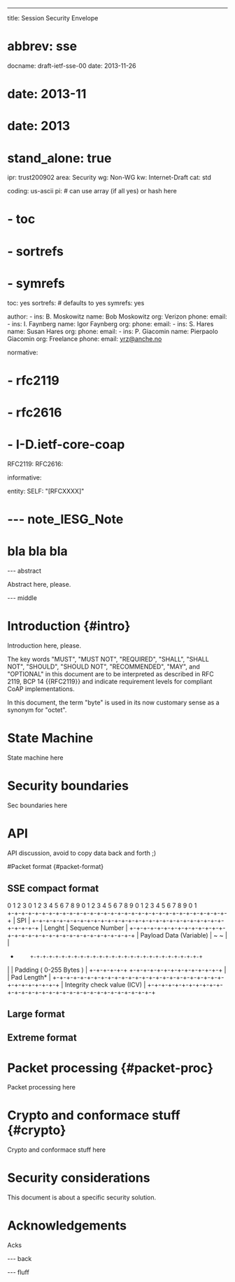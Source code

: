 ---
title: Session Security Envelope
# abbrev: sse
docname: draft-ietf-sse-00
date: 2013-11-26
# date: 2013-11
# date: 2013

# stand_alone: true

ipr: trust200902
area: Security
wg: Non-WG
kw: Internet-Draft
cat: std

coding: us-ascii
pi:    # can use array (if all yes) or hash here
#  - toc
#  - sortrefs
#  - symrefs
  toc: yes
  sortrefs:   # defaults to yes
  symrefs: yes

author:
      -
        ins: B. Moskowitz
        name: Bob Moskowitz
        org: Verizon
        phone: 
        email: 
      -
        ins: I. Faynberg
        name: Igor Faynberg
        org: 
        phone: 
        email: 
      -
        ins: S. Hares
        name: Susan Hares
        org: 
        phone: 
        email: 
      -
        ins: P. Giacomin
        name: Pierpaolo Giacomin
        org: Freelance
        phone: 
        email: yrz@anche.no

normative:
#        - rfc2119
#        - rfc2616
#        - I-D.ietf-core-coap
  RFC2119:
  RFC2616:

informative:

entity:
        SELF: "[RFCXXXX]"

# --- note_IESG_Note
#
# bla bla bla

--- abstract


Abstract here, please.

--- middle

Introduction        {#intro}
============

Introduction here, please.

The key words "MUST", "MUST NOT", "REQUIRED", "SHALL", "SHALL NOT",
"SHOULD", "SHOULD NOT", "RECOMMENDED", "MAY", and "OPTIONAL" in this
document are to be interpreted as described in RFC 2119, BCP 14
{{RFC2119}} and indicate requirement levels for compliant CoAP
implementations.

In this document, the term "byte" is used in its now customary sense
as a synonym for "octet".

State Machine
=============

State machine here

Security boundaries
===================

Sec boundaries here

API
===

API discussion, avoid to copy data back and forth ;)


#Packet format    {#packet-format}

## SSE compact format

 0                   1                   2                   3
 0 1 2 3 4 5 6 7 8 9 0 1 2 3 4 5 6 7 8 9 0 1 2 3 4 5 6 7 8 9 0 1  
+-+-+-+-+-+-+-+-+-+-+-+-+-+-+-+-+-+-+-+-+-+-+-+-+-+-+-+-+-+-+-+-+
|                             SPI                               |
+-+-+-+-+-+-+-+-+-+-+-+-+-+-+-+-+-+-+-+-+-+-+-+-+-+-+-+-+-+-+-+-+
|       Lenght          |             Sequence Number           |
+-+-+-+-+-+-+-+-+-+-+-+-+-+-+-+-+-+-+-+-+-+-+-+-+-+-+-+-+-+-+-+-+
|                   Payload Data (Variable)                     |
~                                                               ~
|                                                               |
+         +-+-+-+-+-+-+-+-+-+-+-+-+-+-+-+-+-+-+-+-+-+-+-+-+-+-+-+
|         |             Padding ( 0-255 Bytes )                 |
+-+-+-+-+-+                           +-+-+-+-+-+-+-+-+-+-+-+-+-+
|                                     |      Pad Length*        |
+-+-+-+-+-+-+-+-+-+-+-+-+-+-+-+-+-+-+-+-+-+-+-+-+-+-+-+-+-+-+-+-+
|            Integrity check value (ICV)                        |
+-+-+-+-+-+-+-+-+-+-+-+-+-+-+-+-+-+-+-+-+-+-+-+-+-+-+-+-+-+-+-+-+


## Large format

## Extreme format



Packet processing    {#packet-proc}
=================

Packet processing here

Crypto and conformace stuff    {#crypto}
===========================

Crypto and conformace stuff here

Security considerations
=======================

This document is about a specific security solution.

Acknowledgements
================

Acks

--- back


--- fluff

<!--  LocalWords:  CoAP datagram CoRE WG RESTful IP ETag reassembler
-->
<!--  LocalWords:  blockwise idempotence statelessly keepalive SZX
-->
<!--  LocalWords:  acknowledgement retransmissions ACKs ACK untrusted
-->
<!--  LocalWords:  acknowledgements interoperability retransmission
-->
<!--  LocalWords:  BCP atomicity NUM WebDAV IANA
-->
